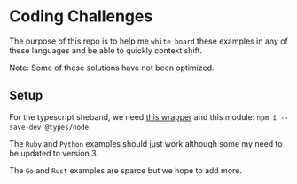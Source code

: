 # Coding Challenges

The purpose of this repo is to help me `white board` these examples
in any of these languages and be able to quickly context shift.

Note: Some of these solutions have not been optimized.

## Setup

For the typescript sheband, we need [this wrapper](https://gist.github.com/woodie/b31ae19e9522fc3ed226) and this module: `npm i --save-dev @types/node`.

The `Ruby` and `Python` examples should just work although some my need to be updated to version 3.

The `Go` and `Rust` examples are sparce but we hope to add more.
